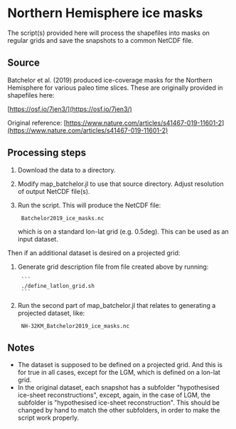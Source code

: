 # Northern Hemisphere ice masks

The script(s) provided here will process the shapefiles
into masks on regular grids and save the snapshots to
a common NetCDF file.

## Source

Batchelor et al. (2019) produced ice-coverage masks
for the Northern Hemisphere for various paleo time slices.
These are originally provided in shapefiles here:

[https://osf.io/7jen3/](https://osf.io/7jen3/)

Original reference:
[https://www.nature.com/articles/s41467-019-11601-2](https://www.nature.com/articles/s41467-019-11601-2)

## Processing steps

1. Download the data to a directory.
2. Modify map_batchelor.jl to use that source directory. Adjust resolution of output NetCDF file(s).
3. Run the script. This will produce the NetCDF file:

        Batchelor2019_ice_masks.nc

    which is on a standard lon-lat grid (e.g. 0.5deg). This can be used as an input dataset.

Then if an additional dataset is desired on a projected grid:

1. Generate grid description file from file created above by running:

        ```
        ./define_latlon_grid.sh
        ```

2. Run the second part of map_batchelor.jl that relates to generating a projected dataset, like:

        NH-32KM_Batchelor2019_ice_masks.nc

## Notes

- The dataset is supposed to be defined on a projected grid. And this is
for true in all cases, except for the LGM, which is defined on a lon-lat grid.
- In the original dataset, each snapshot has a subfolder "hypothesised ice-sheet reconstructions", except, again, in the case of LGM, the subfolder is "hypothesised ice-sheet reconstruction". This should be changed by hand to match the other subfolders, in order to make the script work properly.
